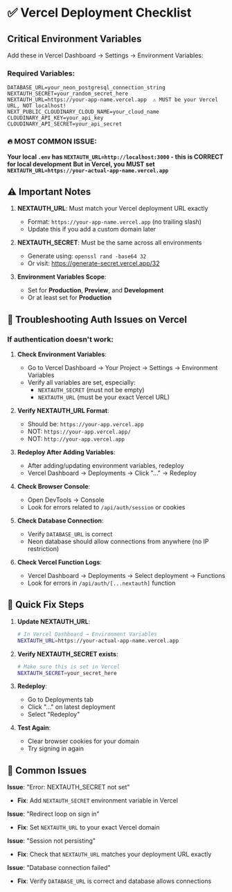 # ✅ Vercel Deployment Checklist

## Critical Environment Variables

Add these in Vercel Dashboard → Settings → Environment Variables:

### Required Variables:
```
DATABASE_URL=your_neon_postgresql_connection_string
NEXTAUTH_SECRET=your_random_secret_here
NEXTAUTH_URL=https://your-app-name.vercel.app  ⚠️ MUST be your Vercel URL, NOT localhost!
NEXT_PUBLIC_CLOUDINARY_CLOUD_NAME=your_cloud_name
CLOUDINARY_API_KEY=your_api_key
CLOUDINARY_API_SECRET=your_api_secret
```

### 🔥 MOST COMMON ISSUE:
**Your local `.env` has `NEXTAUTH_URL=http://localhost:3000` - this is CORRECT for local development**
**But in Vercel, you MUST set `NEXTAUTH_URL=https://your-actual-app-name.vercel.app`**

## ⚠️ Important Notes

1. **NEXTAUTH_URL**: Must match your Vercel deployment URL exactly
   - Format: `https://your-app-name.vercel.app` (no trailing slash)
   - Update this if you add a custom domain later

2. **NEXTAUTH_SECRET**: Must be the same across all environments
   - Generate using: `openssl rand -base64 32`
   - Or visit: https://generate-secret.vercel.app/32

3. **Environment Variables Scope**:
   - Set for **Production**, **Preview**, and **Development**
   - Or at least set for **Production**

## 🔧 Troubleshooting Auth Issues on Vercel

### If authentication doesn't work:

1. **Check Environment Variables**:
   - Go to Vercel Dashboard → Your Project → Settings → Environment Variables
   - Verify all variables are set, especially:
     - `NEXTAUTH_SECRET` (must not be empty)
     - `NEXTAUTH_URL` (must be your exact Vercel URL)

2. **Verify NEXTAUTH_URL Format**:
   - Should be: `https://your-app.vercel.app`
   - NOT: `https://your-app.vercel.app/`
   - NOT: `http://your-app.vercel.app`

3. **Redeploy After Adding Variables**:
   - After adding/updating environment variables, redeploy
   - Vercel Dashboard → Deployments → Click "..." → Redeploy

4. **Check Browser Console**:
   - Open DevTools → Console
   - Look for errors related to `/api/auth/session` or cookies

5. **Check Database Connection**:
   - Verify `DATABASE_URL` is correct
   - Neon database should allow connections from anywhere (no IP restriction)

6. **Check Vercel Function Logs**:
   - Vercel Dashboard → Deployments → Select deployment → Functions
   - Look for errors in `/api/auth/[...nextauth]` function

## 📝 Quick Fix Steps

1. **Update NEXTAUTH_URL**:
   ```bash
   # In Vercel Dashboard → Environment Variables
   NEXTAUTH_URL=https://your-actual-app-name.vercel.app
   ```

2. **Verify NEXTAUTH_SECRET exists**:
   ```bash
   # Make sure this is set in Vercel
   NEXTAUTH_SECRET=your_secret_here
   ```

3. **Redeploy**:
   - Go to Deployments tab
   - Click "..." on latest deployment
   - Select "Redeploy"

4. **Test Again**:
   - Clear browser cookies for your domain
   - Try signing in again

## 🎯 Common Issues

**Issue**: "Error: NEXTAUTH_SECRET not set"
- **Fix**: Add `NEXTAUTH_SECRET` environment variable in Vercel

**Issue**: "Redirect loop on sign in"
- **Fix**: Set `NEXTAUTH_URL` to your exact Vercel domain

**Issue**: "Session not persisting"
- **Fix**: Check that `NEXTAUTH_URL` matches your deployment URL exactly

**Issue**: "Database connection failed"
- **Fix**: Verify `DATABASE_URL` is correct and database allows connections

